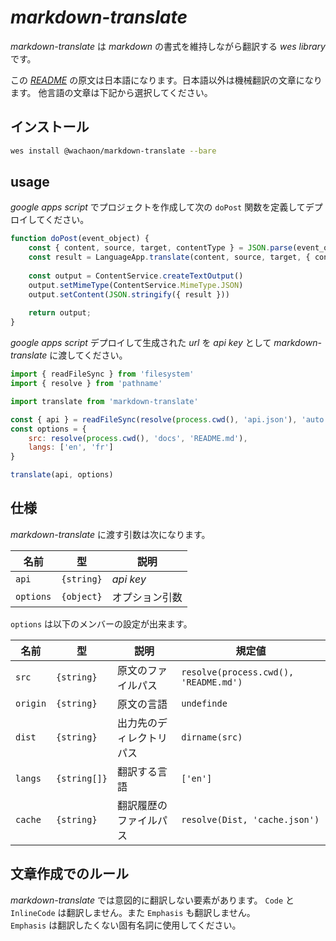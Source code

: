 # *markdown-translate*

*markdown-translate* は *markdown* の書式を維持しながら翻訳する *wes library* です。

この [*README*](/README.md) の原文は日本語になります。日本語以外は機械翻訳の文章になります。
他言語の文章は下記から選択してください。

<!-- translate links document -->

## インストール

```sh
wes install @wachaon/markdown-translate --bare
```

## usage

*google apps script* でプロジェクトを作成して次の `doPost` 関数を定義してデプロイしてください。

```javascript
function doPost(event_object) {
    const { content, source, target, contentType } = JSON.parse(event_object.postData.getDataAsString())
    const result = LanguageApp.translate(content, source, target, { contentType })
 
    const output = ContentService.createTextOutput()
    output.setMimeType(ContentService.MimeType.JSON)
    output.setContent(JSON.stringify({ result }))
 
    return output;
}
```

*google apps script* デプロイして生成された *url* を *api key* として *markdown-translate* に渡してください。

```javascript
import { readFileSync } from 'filesystem'
import { resolve } from 'pathname'

import translate from 'markdown-translate'

const { api } = readFileSync(resolve(process.cwd(), 'api.json'), 'auto')
const options = {
    src: resolve(process.cwd(), 'docs', 'README.md'),
    langs: ['en', 'fr']
}

translate(api, options)
```
## 仕様

*markdown-translate* に渡す引数は次になります。

| 名前      | 型         | 説明           |
| --------- | ---------- | -------------- |
| `api`     | `{string}` | *api key*      |
| `options` | `{object}` | オプション引数 |

`options` は以下のメンバーの設定が出来ます。

| 名前     | 型           | 説明                     | 規定値                                |
| -------- | ------------ | ------------------------ | ------------------------------------- |
| `src`    | `{string}`   | 原文のファイルパス       | `resolve(process.cwd(), 'README.md')` |
| `origin` | `{string}`   | 原文の言語               | `undefinde`                           |
| `dist`   | `{string}`   | 出力先のディレクトリパス | `dirname(src)`                        |
| `langs`  | `{string[]}` | 翻訳する言語             | `['en']`                              |
| `cache`  | `{string}`   | 翻訳履歴のファイルパス   | `resolve(Dist, 'cache.json')`         |

## 文章作成でのルール

*markdown-translate* では意図的に翻訳しない要素があります。
`Code` と `InlineCode` は翻訳しません。また `Emphasis` も翻訳しません。  
`Emphasis` は翻訳したくない固有名詞に使用してください。
